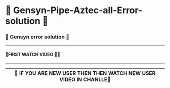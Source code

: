 # 🛑 Gensyn-Pipe-Aztec-all-Error-solution 🛑

### 🛑 Gensyn error solution 🛑
------

#### 🛑FIRST WATCH VIDEO 🎥🎥
----------------------------------------------------------------------
| 🛑 IF YOU ARE NEW USER THEN THEN WATCH NEW USER VIDEO IN CHANLLE🛑 |
|---------------------------------------------------------------------|
